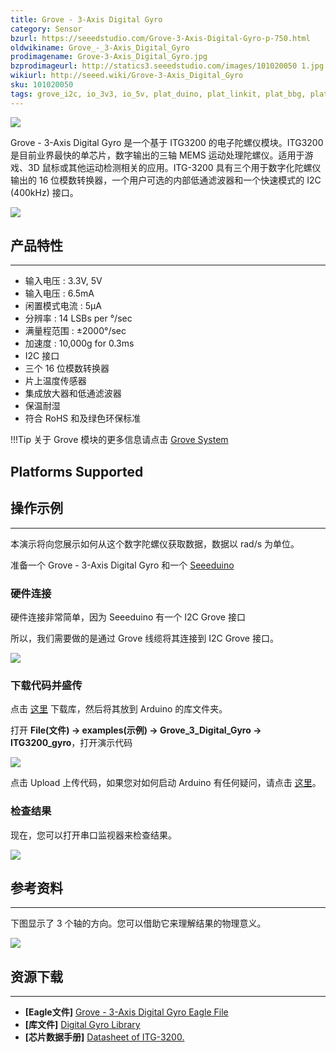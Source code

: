 ```yaml
---
title: Grove - 3-Axis Digital Gyro
category: Sensor
bzurl: https://seeedstudio.com/Grove-3-Axis-Digital-Gyro-p-750.html
oldwikiname: Grove_-_3-Axis_Digital_Gyro
prodimagename: Grove-3-Axis_Digital_Gyro.jpg
bzprodimageurl: http://statics3.seeedstudio.com/images/101020050 1.jpg
wikiurl: http://seeed.wiki/Grove-3-Axis_Digital_Gyro
sku: 101020050
tags: grove_i2c, io_3v3, io_5v, plat_duino, plat_linkit, plat_bbg, plat_wio
---
```


![](https://raw.githubusercontent.com/SeeedDocument/Grove-3-Axis_Digital_Gyro/master/img/Grove-3-Axis_Digital_Gyro.jpg)

Grove - 3-Axis Digital Gyro 是一个基于 ITG3200 的电子陀螺仪模块。ITG3200 是目前业界最快的单芯片，数字输出的三轴 MEMS 运动处理陀螺仪。适用于游戏、3D 鼠标或其他运动检测相关的应用。ITG-3200 具有三个用于数字化陀螺仪输出的 16 位模数转换器，一个用户可选的内部低通滤波器和一个快速模式的 I2C (400kHz) 接口。

[![](https://github.com/SeeedDocument/wiki_chinese/raw/master/docs/images/click_to_buy.PNG)](https://item.taobao.com/item.htm?spm=a230r.1.14.16.77e6a58cFyJ8YW&id=45483246815&ns=1&abbucket=1#detail)

## 产品特性
--------

-   输入电压 : 3.3V, 5V
-   输入电压 : 6.5mA
-   闲置模式电流 : 5μA
-   分辨率 : 14 LSBs per °/sec
-   满量程范围 : ±2000°/sec
-   加速度 : 10,000g for 0.3ms
-   I2C 接口
-   三个 16 位模数转换器
-   片上温度传感器
-   集成放大器和低通滤波器
-   保温耐湿
-   符合 RoHS 和及绿色环保标准

!!!Tip
    关于 Grove 模块的更多信息请点击 [Grove System](http://seeed.wiki/Grove_System/)

Platforms Supported
-------------------

## 操作示例
-------------

本演示将向您展示如何从这个数字陀螺仪获取数据，数据以 rad/s 为单位。

准备一个 Grove - 3-Axis Digital Gyro 和一个 [Seeeduino](https://item.taobao.com/item.htm?spm=a230r.1.14.41.5b62a1c0aCA5Q9&id=45721222112&ns=1&abbucket=1#detail)

### 硬件连接

硬件连接非常简单，因为 Seeeduino 有一个 I2C Grove 接口

所以，我们需要做的是通过 Grove 线缆将其连接到 I2C Grove 接口。

![](https://raw.githubusercontent.com/SeeedDocument/Grove-3-Axis_Digital_Gyro/master/img/Grove-3-Axis_Digital_Gyro_Hardware.JPG)

### 下载代码并盛传

点击 [这里](https://github.com/Seeed-Studio/Grove_3_Axis_Digital_Gyro/) 下载库，然后将其放到 Arduino 的库文件夹。

打开 **File(文件) -> examples(示例) -> Grove_3_Digital_Gyro -> ITG3200_gyro**，打开演示代码

![](https://raw.githubusercontent.com/SeeedDocument/Grove-3-Axis_Digital_Gyro/master/img/ITG3200_gyro_ArduinoIde.jpg)

点击 Upload 上传代码，如果您对如何启动 Arduino 有任何疑问，请点击 [这里](/Getting_Started_with_Seeeduino)。

### 检查结果

现在，您可以打开串口监视器来检查结果。

![](https://raw.githubusercontent.com/SeeedDocument/Grove-3-Axis_Digital_Gyro/master/img/Grove-3-Axis_Digital_Gyro_SerialDta.jpg)

## 参考资料
---------

下图显示了 3 个轴的方向。您可以借助它来理解结果的物理意义。

![](https://raw.githubusercontent.com/SeeedDocument/Grove-3-Axis_Digital_Gyro/master/img/Gyro_Reference_1.jpg)

## 资源下载
---------

-   **[Eagle文件]** [Grove - 3-Axis Digital Gyro Eagle File](https://raw.githubusercontent.com/SeeedDocument/Grove-3-Axis_Digital_Gyro/master/res/Grove-3-Axis_Digital_Gyro_Eagle_File.zip)
-   **[库文件]** [Digital Gyro Library](https://github.com/Seeed-Studio/Grove_3_Axis_Digital_Gyro)
-   **[芯片数据手册]** [Datasheet of ITG-3200.](https://raw.githubusercontent.com/SeeedDocument/Grove-3-Axis_Digital_Gyro/master/res/ITG-3200.pdf)


<!-- This Markdown file was created from http://www.seeedstudio.com/wiki/Grove_-_3-Axis_Digital_Gyro -->
